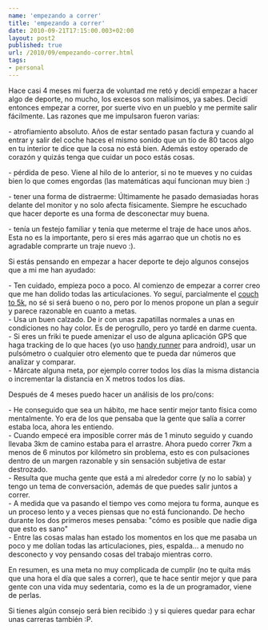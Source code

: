 ```yaml
---
name: 'empezando a correr'
title: 'empezando a correr'
date: 2010-09-21T17:15:00.003+02:00
layout: post2
published: true
url: /2010/09/empezando-correr.html
tags: 
- personal
---
```


Hace casi 4 meses mi fuerza de voluntad me retó y decidí empezar a hacer algo de deporte, no mucho, los excesos son malísimos, ya sabes. Decidí entonces empezar a correr, por suerte vivo en un pueblo y me permite salir fácilmente. Las razones que me impulsaron fueron varias:  
  
\- atrofiamiento absoluto. Años de estar sentado pasan factura y cuando al entrar y salir del coche haces el mismo sonido que un tío de 80 tacos algo en tu interior te dice que la cosa no está bien. Además estoy operado de corazón y quizás tenga que cuidar un poco estás cosas.  
  
\- pérdida de peso. Viene al hilo de lo anterior, si no te mueves y no cuidas bien lo que comes engordas (las matemáticas aquí funcionan muy bien :)  
  
\- tener una forma de distraerme: Últimamente he pasado demasiadas horas delante del monitor y no solo afecta físicamente. Siempre he escuchado que hacer deporte es una forma de desconectar muy buena.  
  
\- tenía un festejo familiar y tenía que meterme el traje de hace unos años. Esta no es la importante, pero si eres más agarrao que un chotis no es agradable comprarte un traje nuevo :).  
  
Si estás pensando en empezar a hacer deporte te dejo algunos consejos que a mi me han ayudado:  
  
\- Ten cuidado, empieza poco a poco. Al comienzo de empezar a correr creo que me han dolido todas las articulaciones. Yo seguí, parcialmente el [couch to 5k](http://www.coolrunning.com/engine/2/2_3/181.shtml), no sé si será bueno o no, pero por lo menos propone un plan a seguir y parece razonable en cuanto a metas.  
\- Usa un buen calzado. De ir con unas zapatillas normales a unas en condiciones no hay color. Es de perogrullo, pero yo tardé en darme cuenta.  
\- Si eres un friki te puede amenizar el uso de alguna aplicación GPS que haga tracking de lo que haces (yo uso [handy runner](http://www.handyrunner.com/) para android), usar un pulsómetro o cualquier otro elemento que te pueda dar números que analizar y comparar.  
\- Márcate alguna meta, por ejemplo correr todos los días la misma distancia o incrementar la distancia en X metros todos los días.  
  
Después de 4 meses puedo hacer un análisis de los pro/cons:  
  
\- He conseguido que sea un hábito, me hace sentir mejor tanto física como mentalmente. Yo era de los que pensaba que la gente que salía a correr estaba loca, ahora les entiendo.  
\- Cuando empecé era imposible correr más de 1 minuto seguido y cuando llevaba 3km de camino estaba para el arrastre. Ahora puedo correr 7km a menos de 6 minutos por kilómetro sin problema, esto es con pulsaciones dentro de un margen razonable y sin sensación subjetiva de estar destrozado.  
\- Resulta que mucha gente que está a mi alrededor corre (y no lo sabía) y tengo un tema de conversación, además de que puedes salir juntos a correr.  
\- A medida que va pasando el tiempo ves como mejora tu forma, aunque es un proceso lento y a veces piensas que no está funcionando. De hecho durante los dos primeros meses pensaba: "cómo es posible que nadie diga que esto es sano"  
\- Entre las cosas malas han estado los momentos en los que me pasaba un poco y me dolían todas las articulaciones, pies, espalda... a menudo no desconecto y voy pensando cosas del trabajo mientras corro.  
  
En resumen, es una meta no muy complicada de cumplir (no te quita más que una hora el día que sales a correr), que te hace sentir mejor y que para gente con una vida muy sedentaria, como es la de un programador, viene de perlas.  
  
Si tienes algún consejo será bien recibido :) y si quieres quedar para echar unas carreras también :P.